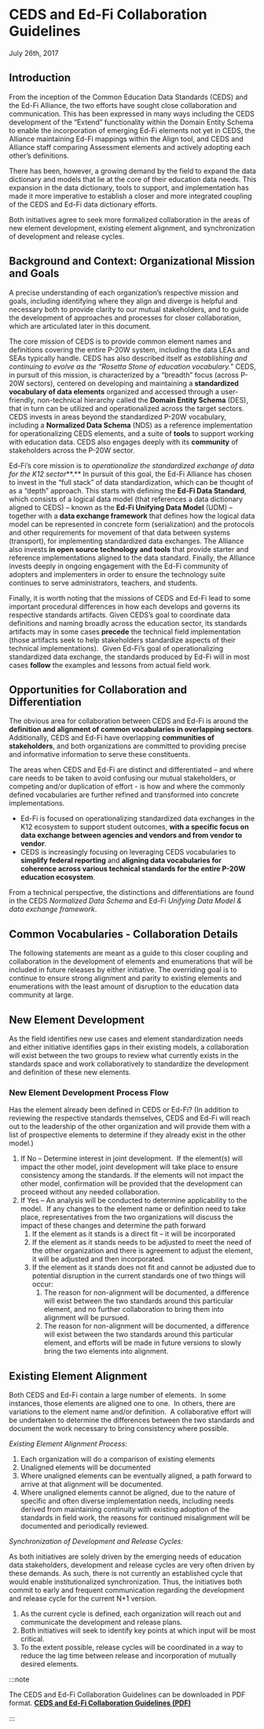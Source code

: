 # CEDS and Ed-Fi Collaboration Guidelines

July 26th, 2017

## Introduction

From the inception of the Common Education Data Standards (CEDS) and the Ed-Fi
Alliance, the two efforts have sought close collaboration and communication.
This has been expressed in many ways including the CEDS development of the
“Extend” functionality within the Domain Entity Schema to enable the
incorporation of emerging Ed-Fi elements not yet in CEDS, the Alliance
maintaining Ed-Fi mappings within the Align tool, and CEDS and Alliance staff
comparing Assessment elements and actively adopting each other’s definitions.

There has been, however, a growing demand by the field to expand the data
dictionary and models that lie at the core of their education data needs. This
expansion in the data dictionary, tools to support, and implementation has made
it more imperative to establish a closer and more integrated coupling of the
CEDS and Ed-Fi data dictionary efforts.

Both initiatives agree to seek more formalized collaboration in the areas of new
element development, existing element alignment, and synchronization of
development and release cycles.

## Background and Context: Organizational Mission and Goals

A precise understanding of each organization’s respective mission and goals,
including identifying where they align and diverge is helpful and necessary both
to provide clarity to our mutual stakeholders, and to guide the development of
approaches and processes for closer collaboration, which are articulated later
in this document.

The core mission of CEDS is to provide common element names and definitions
covering the entire P-20W system, including the data LEAs and SEAs typically
handle. CEDS has also described itself as *establishing and continuing to evolve
as the “Rosetta Stone of education vocabulary.*” CEDS, in pursuit of this
mission, is characterized by a “breadth” focus (across P-20W sectors), centered
on developing and maintaining a **standardized vocabulary of data elements**
organized and accessed through a user-friendly, non-technical hierarchy called
the **Domain Entity Schema** (DES), that in turn can be utilized and
operationalized across the target sectors.  CEDS invests in areas beyond the
standardized P-20W vocabulary, including a **Normalized Data Schema** (NDS) as a
reference implementation for operationalizing CEDS elements, and a suite of
**tools** to support working with education data. CEDS also engages deeply with
its **community** of stakeholders across the P-20W sector.

Ed-Fi’s core mission is to *operationalize the standardized exchange of data for
the K12 sector***.** In pursuit of this goal, the Ed-Fi Alliance has chosen to
invest in the “full stack” of data standardization, which can be thought of as a
“depth” approach. This starts with defining the **Ed-Fi Data Standard**, which
consists of a logical data model (that references a data dictionary aligned to
CEDS) – known as the **Ed-Fi Unifying Data Model** (UDM) – together with a
**data exchange framework** that defines how the logical data model can be
represented in concrete form (serialization) and the protocols and other
requirements for movement of that data between systems (transport), for
implementing standardized data exchanges. The Alliance also invests **in open
source technology and tools** that provide starter and reference implementations
aligned to the data standard. Finally, the Alliance invests deeply in ongoing
engagement with the Ed-Fi community of adopters and implementers in order to
ensure the technology suite continues to serve administrators, teachers, and
students.

Finally, it is worth noting that the missions of CEDS and Ed-Fi lead to some
important procedural differences in how each develops and governs its respective
standards artifacts. Given CEDS’s goal to coordinate data definitions and naming
broadly across the education sector, its standards artifacts may in some cases
**precede** the technical field implementation (those artifacts seek to help
stakeholders standardize aspects of their technical implementations).  Given
Ed-Fi’s goal of operationalizing standardized data exchange, the standards
produced by Ed-Fi will in most cases **follow** the examples and lessons from
actual field work.

## Opportunities for Collaboration and Differentiation

The obvious area for collaboration between CEDS and Ed-Fi is around the
**definition and alignment of common vocabularies in overlapping sectors**.
Additionally, CEDS and Ed-Fi have overlapping **communities of stakeholders**,
and both organizations are committed to providing precise and informative
information to serve these constituents.

The areas when CEDS and Ed-Fi are distinct and differentiated – and where care
needs to be taken to avoid confusing our mutual stakeholders, or competing
and/or duplication of effort - is how and where the commonly defined
vocabularies are further refined and transformed into concrete implementations.

* Ed-Fi is focused on operationalizing standardized data exchanges in the K12
  ecosystem to support student outcomes, **with a specific focus on data
  exchange between agencies and vendors and from vendor to vendor**.
* CEDS is increasingly focusing on leveraging CEDS vocabularies to **simplify
  federal reporting** and **aligning data vocabularies for coherence across
  various technical standards for the entire P-20W education ecosystem**.

From a technical perspective, the distinctions and differentiations are found in
the CEDS *Normalized Data Schema* and Ed-Fi *Unifying Data Model & data exchange
framework*.

## Common Vocabularies - Collaboration Details

The following statements are meant as a guide to this closer coupling and
collaboration in the development of elements and enumerations that will be
included in future releases by either initiative. The overriding goal is to
continue to ensure strong alignment and parity to existing elements and
enumerations with the least amount of disruption to the education data community
at large.

## New Element Development

As the field identifies new use cases and element standardization needs and
either initiative identifies gaps in their existing models, a collaboration will
exist between the two groups to review what currently exists in the standards
space and work collaboratively to standardize the development and definition of
these new elements.

### New Element Development Process Flow

Has the element already been defined in CEDS or Ed-Fi? (In addition to reviewing
the respective standards themselves, CEDS and Ed-Fi will reach out to the
leadership of the other organization and will provide them with a list of
prospective elements to determine if they already exist in the other model.)

1. If No – Determine interest in joint development.  If the element(s) will
   impact the other model, joint development will take place to ensure
   consistency among the standards. If the elements will not impact the other
   model, confirmation will be provided that the development can proceed
   without any needed collaboration.
2. If Yes – An analysis will be conducted to determine applicability to the
   model.  If any changes to the element name or definition need to take place,
   representatives from the two organizations will discuss the impact of these
   changes and determine the path forward
   1. If the element as it stands is a direct fit – it will be incorporated
   2. If the element as it stands needs to be adjusted to meet the need of the
      other organization and there is agreement to adjust the element, it will
      be adjusted and then incorporated.
   3. If the element as it stands does not fit and cannot be adjusted due to
      potential disruption in the current standards one of two things will
      occur:
      1. The reason for non-alignment will be documented, a difference will
         exist between the two standards around this particular element, and
         no further collaboration to bring them into alignment will be
         pursued.
      2. The reason for non-alignment will be documented, a difference will
         exist between the two standards around this particular element, and
         efforts will be made in future versions to slowly bring the two
         elements into alignment.

## Existing Element Alignment

Both CEDS and Ed-Fi contain a large number of elements.  In some instances,
those elements are aligned one to one.  In others, there are variations to the
element name and/or definition.  A collaborative effort will be undertaken to
determine the differences between the two standards and document the work
necessary to bring consistency where possible.

*Existing Element Alignment Process:*

1. Each organization will do a comparison of existing elements
2. Unaligned elements will be documented
3. Where unaligned elements can be eventually aligned, a path forward to arrive
   at that alignment will be documented.
4. Where unaligned elements cannot be aligned, due to the nature of specific and
   often diverse implementation needs, including needs derived from maintaining
   continuity with existing adoption of the standards in field work, the reasons
   for continued misalignment will be documented and periodically reviewed.

*Synchronization of Development and Release Cycles:*

As both initiatives are solely driven by the emerging needs of education data
stakeholders, development and release cycles are very often driven by these
demands. As such, there is not currently an established cycle that would enable
institutionalized synchronization. Thus, the initiatives both commit to early
and frequent communication regarding the development and release cycle for the
current N+1 version.

1. As the current cycle is defined, each organization will reach out and
   communicate the development and release plans.
2. Both initiatives will seek to identify key points at which input will be
   most critical.
3. To the extent possible, release cycles will be coordinated in a way to
   reduce the lag time between release and incorporation of mutually desired
   elements.

:::note

The CEDS and Ed-Fi Collaboration Guidelines can be downloaded in PDF format.
**[CEDS and Ed-Fi Collaboration Guidelines
(PDF)](/files/CEDS-and-Ed-Fi-Collaboration-Guidelines.pdf)**

:::
